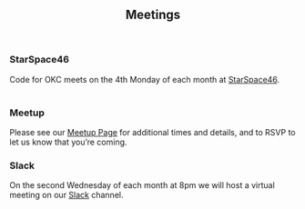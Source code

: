 <div class="wrapper style2">
	<article id="meetings">
		<header>
			<h2>Meetings</h2>
			<!-- <p>Odio turpis amet sed consequat eget posuere consequat.</p> -->
		</header>
		<div class="container">
			<div class="row">
				<div class="4u 12u(mobile)">
					<section class="box style1">
						<span class="icon featured icon-starspace"></span>
						<h3>StarSpace46</h3>
						<p>Code for OKC meets on the 4th Monday of each month at <a href="https://www.starspace46.com/" target="_blank" rel="external">StarSpace46</a>.<br/>&nbsp;</p>
					</section>
				</div>
				<div class="4u 12u(mobile)">
					<section class="box style1">
						<span class="icon featured fa-meetup"></span>
						<h3>Meetup</h3>
						<p>Please see our <a href="http://www.meetup.com/Code-for-OKC/" target="_blank" rel="external">Meetup Page</a> for additional times and details, and to RSVP to let us know that you’re coming.</p>
					</section>
				</div>
				<div class="4u 12u(mobile)">
					<section class="box style1">
						<span class="icon featured fa-slack"></span>
						<h3>Slack</h3>
						<p>On the second Wednesday of each month at 8pm we will host a virtual meeting on our <a href="http://slack.codeforokc.org" target="_blank" rel="external">Slack</a> channel.</p>
					</section>
				</div>
			</div>
		</div>
	</article>
</div>